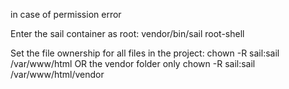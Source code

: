 in case of permission error

Enter the sail container as root:
vendor/bin/sail root-shell

Set the file ownership for all files in the project:
chown -R sail:sail /var/www/html
OR
the vendor folder only
chown -R sail:sail /var/www/html/vendor